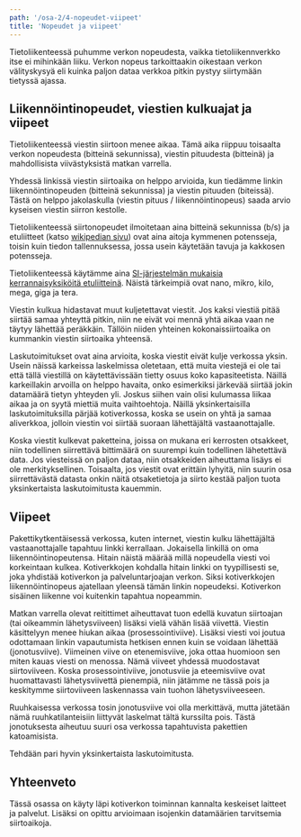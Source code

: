 ```yaml
---
path: '/osa-2/4-nopeudet-viipeet'
title: 'Nopeudet ja viipeet'
---
```



Tietoliikenteessä puhumme verkon nopeudesta, vaikka tietoliikennverkko itse ei mihinkään liiku. Verkon nopeus tarkoittaakin oikestaan verkon välityskysyä eli kuinka paljon dataa verkkoa pitkin pystyy siirtymään tietyssä ajassa.


## Liikennöintinopeudet, viestien kulkuajat ja viipeet


Tietoliikenteessä viestin siirtoon menee aikaa. Tämä aika riippuu toisaalta verkon nopeudesta (bitteinä sekunnissa), viestin pituudesta (bitteinä) ja mahdollisista viivästyksistä matkan varrella.

Yhdessä linkissä viestin siirtoaika on helppo arvioida, kun tiedämme linkin liikennöintinopeuden (bitteinä sekunnissa) ja viestin pituuden (biteissä). Tästä on helppo jakolaskulla (viestin pituus / liikennöintinopeus) saada arvio kyseisen viestin siirron kestolle.

Tietoliikenteessä siirtonopeudet ilmoitetaan aina bitteinä sekunnissa (b/s) ja etuliitteet (katso [wikipedian sivu](https://fi.wikipedia.org/wiki/Mittayksik%C3%B6n_etuliite)) ovat aina aitoja kymmenen potensseja, toisin kuin tiedon tallennuksessa, jossa usein käytetään tavuja ja kakkosen potensseja.

Tietoliikenteessä käytämme aina [SI-järjestelmän mukaisia kerrannaisyksiköitä etuliitteinä](https://fi.wikipedia.org/wiki/Kansainv%C3%A4linen_yksikk%C3%B6j%C3%A4rjestelm%C3%A4#Kerrannaisyksik%C3%B6t). Näistä tärkeimpiä ovat nano, mikro, kilo, mega, giga ja tera.

Viestin kulkua hidastavat muut kuljetettavat viestit. Jos kaksi viestiä pitää siirtää samaa yhteyttä pitkin, niin ne eivät voi mennä yhtä aikaa vaan ne täytyy lähettää peräkkäin. Tällöin niiden yhteinen kokonaissiirtoaika on kummankin viestin siirtoaika yhteensä.

Laskutoimitukset ovat aina arvioita, koska viestit eivät kulje verkossa yksin. Usein näissä karkeissa laskelmissa oletetaan, että muita viestejä ei ole tai että tällä viestillä on käytettävissään tietty osuus koko kapasiteetista. Näillä karkeillakin arvoilla on helppo havaita, onko esimerkiksi järkevää siirtää jokin datamäärä tietyn yhteyden yli. Joskus siihen vain olisi kulumassa liikaa aikaa ja on syytä miettiä muita vaihtoehtoja. Näillä yksinkertaisilla laskutoimituksilla pärjää kotiverkossa, koska se usein on yhtä ja samaa aliverkkoa, jolloin viestin voi siirtää suoraan lähettäjältä vastaanottajalle.

Koska viestit kulkevat paketteina, joissa on mukana eri kerrosten otsakkeet, niin todellinen siirrettävä bittimäärä on suurempi kuin todellinen lähetettävä data. Jos viesteissä on paljon dataa, niin otsakkeiden aiheuttama lisäys ei ole merkityksellinen. Toisaalta, jos viestit ovat erittäin lyhyitä, niin suurin osa siirrettävästä datasta onkin näitä otsaketietoja ja siirto kestää paljon tuota yksinkertaista laskutoimitusta kauemmin.


## Viipeet

Pakettikytkentäisessä verkossa, kuten internet, viestin kulku lähettäjältä vastaanottajalle tapahtuu linkki kerrallaan. Jokaisella linkillä on oma liikennöintinopeutensa. Hitain näistä määrää millä nopeudella viesti voi korkeintaan kulkea. Kotiverkkojen kohdalla hitain linkki on tyypillisesti se, joka yhdistää kotiverkon ja palveluntarjoajan verkon. Siksi kotiverkkojen liikennöintinopeus ajatellaan yleensä tämän linkin nopeudeksi. Kotiverkon sisäinen liikenne voi kuitenkin tapahtua nopeammin.

Matkan varrella olevat reitittimet aiheuttavat tuon edellä kuvatun siirtoajan (tai oikeammin lähetysviiveen) lisäksi vielä vähän lisää viivettä. Viestin käsittelyyn menee hiukan aikaa (prosessointiviive). Lisäksi viesti voi joutua odottamaan linkin vapautumista hetkisen ennen kuin se voidaan lähettää (jonotusviive). Viimeinen viive on etenemisviive, joka ottaa huomioon sen miten kauas viesti on menossa. Nämä viiveet yhdessä muodostavat siirtoviiveen. Koska prosessointiviive, jonotusviie ja eteemisviive ovat huomattavasti lähetysviivettä pienempiä, niin jätämme ne tässä pois ja keskitymme siirtoviiveen laskennassa vain tuohon lähetysviiveeseen.

Ruuhkaisessa verkossa tosin jonotusviive voi olla merkittävä, mutta jätetään nämä ruuhkatilanteisiin liittyvät laskelmat tältä kurssilta pois. Tästä jonotuksesta aiheutuu suuri osa verkossa tapahtuvista pakettien katoamisista.


Tehdään pari hyvin yksinkertaista laskutoimitusta.


<quiz id="5c7d121314524713f95a6d1f"></quiz>


<quiz id="5c7d1624ddb6b814af327841"></quiz>


<quiz id="5c7e246114524713f95a6fc9"></quiz>


## Yhteenveto

Tässä osassa on käyty läpi kotiverkon toiminnan kannalta keskeiset laitteet ja palvelut. Lisäksi on opittu arvioimaan isojenkin datamäärien tarvitsemia siirtoaikoja.

<quiz id="5c811f16fd9fd71425c68d1a"></quiz>
